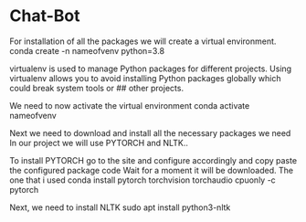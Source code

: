 # Chat-Bot


For installation of all the packages we will create a virtual environment.
conda create -n nameofvenv python=3.8

virtualenv is used to manage Python packages for different projects. 
Using virtualenv allows you to avoid installing Python packages globally which could break system tools or ## other projects.

We need to now activate the virtual environment
conda activate nameofvenv

Next we need to download and install all the necessary packages we need 
In our project we will use PYTORCH and NLTK..

To install PYTORCH go to the site and configure accordingly and copy paste the configured package code 
Wait for a moment it will be downloaded.
The one that i used
conda install pytorch torchvision torchaudio cpuonly -c pytorch

Next, we need to install NLTK
sudo apt install python3-nltk
